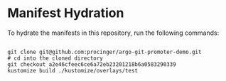 
# Manifest Hydration

To hydrate the manifests in this repository, run the following commands:

```shell

git clone git@github.com:procinger/argo-git-promoter-demo.git
# cd into the cloned directory
git checkout a2e46cfeec6ce6a72eb23201218b6a0583290339
kustomize build ./kustomize/overlays/test
```